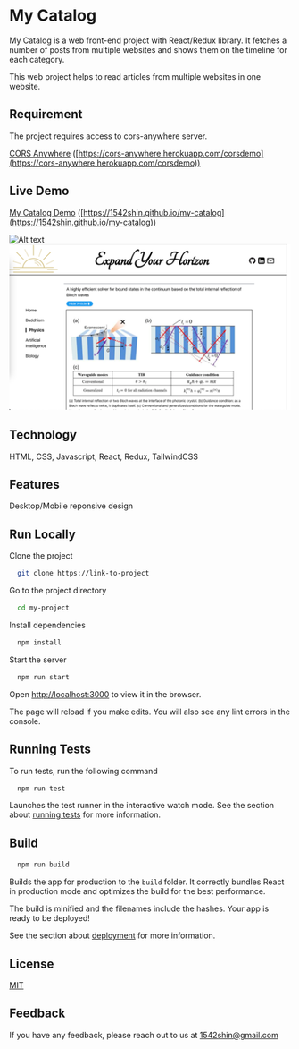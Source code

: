 # My Catalog

My Catalog is a web front-end project with React/Redux library. It fetches a number of posts from multiple websites and shows them on the timeline for each category.

This web project helps to read articles from multiple websites in one website.

## Requirement

The project requires access to cors-anywhere server.

[CORS Anywhere](https://cors-anywhere.herokuapp.com/corsdemo) ([https://cors-anywhere.herokuapp.com/corsdemo](https://cors-anywhere.herokuapp.com/corsdemo))

## Live Demo

[My Catalog Demo](https://1542shin.github.io/my-catalog) ([https://1542shin.github.io/my-catalog](https://1542shin.github.io/my-catalog))

![Alt text](/Demo-screenshot.png )
![Alt text](/Demo-screenshot2.png )

## Technology
HTML, CSS, Javascript, React, Redux, TailwindCSS

## Features

Desktop/Mobile reponsive design


## Run Locally

Clone the project

```bash
  git clone https://link-to-project
```

Go to the project directory

```bash
  cd my-project
```

Install dependencies

```bash
  npm install
```

Start the server

```bash
  npm run start
```

Open [http://localhost:3000](http://localhost:3000) to view it in the browser.

The page will reload if you make edits.
You will also see any lint errors in the console.
## Running Tests

To run tests, run the following command

```bash
  npm run test
```

Launches the test runner in the interactive watch mode.
See the section about [running tests](https://facebook.github.io/create-react-app/docs/running-tests) for more information.

## Build


```bash
  npm run build
```
Builds the app for production to the `build` folder. 
It correctly bundles React in production mode and optimizes the build for the best performance.

The build is minified and the filenames include the hashes. 
Your app is ready to be deployed!

See the section about [deployment](https://facebook.github.io/create-react-app/docs/deployment) for more information.

## License

[MIT](https://choosealicense.com/licenses/mit/)


## Feedback

If you have any feedback, please reach out to us at 1542shin@gmail.com

